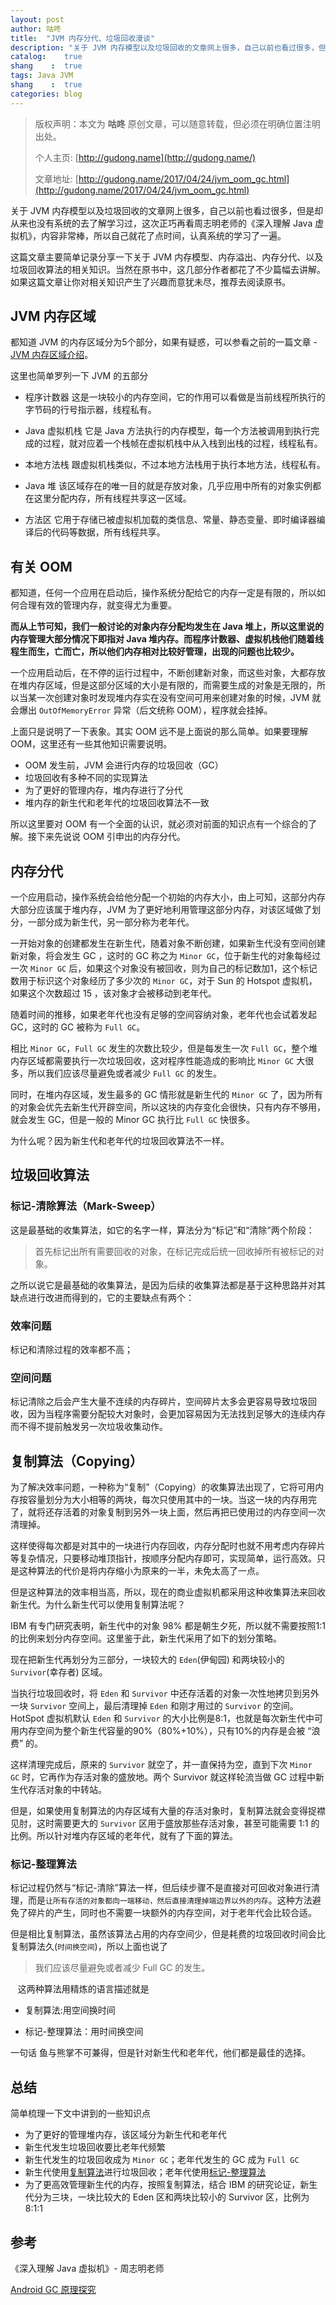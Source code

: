 ```yaml
---
layout: post
author: 咕咚
title:  "JVM 内存分代、垃圾回收漫谈"
description: "关于 JVM 内存模型以及垃圾回收的文章网上很多，自己以前也看过很多，但是却从来也没有系统的去了解学习过，这次正巧再看周志明老师的《深入理解 Java 虚拟机》，内容非常棒，所以自己就花了点时间，认真系统的学习了一遍。"
catalog:    true
shang    :  true
tags: Java JVM
shang    :  true
categories: blog 
---
```



> 版权声明：本文为 **咕咚** 原创文章，可以随意转载，但必须在明确位置注明出处。
>
> 个人主页: [http://gudong.name](http://gudong.name/)
>
> 文章地址: [http://gudong.name/2017/04/24/jvm_oom_gc.html](http://gudong.name/2017/04/24/jvm_oom_gc.html)

关于 JVM 内存模型以及垃圾回收的文章网上很多，自己以前也看过很多，但是却从来也没有系统的去了解学习过，这次正巧再看周志明老师的《深入理解 Java 虚拟机》，内容非常棒，所以自己就花了点时间，认真系统的学习了一遍。

这篇文章主要简单记录分享一下关于 JVM 内存模型、内存溢出、内存分代、以及垃圾回收算法的相关知识。当然在原书中，这几部分作者都花了不少篇幅去讲解。如果这篇文章让你对相关知识产生了兴趣而意犹未尽，推荐去阅读原书。

## JVM 内存区域

都知道 JVM 的内存区域分为5个部分，如果有疑惑，可以参看之前的一篇文章 - [JVM 内存区域介绍](http://www.jianshu.com/p/c0349601a75c)。

这里也简单罗列一下 JVM 的五部分

- 程序计数器 
这是一块较小的内存空间，它的作用可以看做是当前线程所执行的字节码的行号指示器，线程私有。

- Java 虚拟机栈
它是 Java 方法执行的内存模型，每一个方法被调用到执行完成的过程，就对应着一个栈帧在虚拟机栈中从入栈到出栈的过程，线程私有。

- 本地方法栈
跟虚拟机栈类似，不过本地方法栈用于执行本地方法，线程私有。

- Java 堆
该区域存在的唯一目的就是存放对象，几乎应用中所有的对象实例都在这里分配内存，所有线程共享这一区域。

- 方法区
它用于存储已被虚拟机加载的类信息、常量、静态变量、即时编译器编译后的代码等数据，所有线程共享。

## 有关 OOM 

都知道，任何一个应用在启动后，操作系统分配给它的内存一定是有限的，所以如何合理有效的管理内存，就变得尤为重要。

**而从上节可知，我们一般讨论的对象内存分配均发生在 Java 堆上，所以这里说的内存管理大部分情况下即指对 Java 堆内存。而程序计数器、虚拟机栈他们随着线程生而生，亡而亡，所以他们内存相对比较好管理，出现的问题也比较少。**

一个应用启动后，在不停的运行过程中，不断创建新对象，而这些对象，大都存放在堆内存区域，但是这部分区域的大小是有限的，而需要生成的对象是无限的，所以当某一次创建对象时发现堆内存实在没有空间可用来创建对象的时候，JVM 就会爆出 `OutOfMemoryError`
 异常（后文统称 OOM），程序就会挂掉。

上面只是说明了一下表象。其实 OOM 远不是上面说的那么简单。如果要理解 OOM，这里还有一些其他知识需要说明。

- OOM 发生前，JVM 会进行内存的垃圾回收（GC）
- 垃圾回收有多种不同的实现算法
- 为了更好的管理内存，堆内存进行了分代
- 堆内存的新生代和老年代的垃圾回收算法不一致

所以这里要对 OOM 有一个全面的认识，就必须对前面的知识点有一个综合的了解。接下来先说说 OOM 引申出的内存分代。

## 内存分代 

一个应用启动，操作系统会给他分配一个初始的内存大小，由上可知，这部分内存大部分应该属于堆内存，JVM 为了更好地利用管理这部分内存，对该区域做了划分，一部分成为新生代，另一部分称为老年代。

一开始对象的创建都发生在新生代，随着对象不断创建，如果新生代没有空间创建新对象，将会发生 GC ，这时的 GC 称之为 `Minor GC`，位于新生代的对象每经过一次 `Minor GC` 后，如果这个对象没有被回收，则为自己的标记数加1，这个标记数用于标识这个对象经历了多少次的 `Minor GC`，对于 Sun 的 Hotspot 虚拟机，如果这个次数超过 15 ，该对象才会被移动到老年代。

随着时间的推移，如果老年代也没有足够的空间容纳对象，老年代也会试着发起 GC，这时的 GC 被称为 `Full GC`。

相比 `Minor GC`，`Full GC` 发生的次数比较少，但是每发生一次 `Full GC`，整个堆内存区域都需要执行一次垃圾回收，这对程序性能造成的影响比 `Minor GC` 大很多，所以我们应该尽量避免或者减少 `Full GC` 的发生。

同时，在堆内存区域，发生最多的 GC 情形就是新生代的 `Minor GC` 了，因为所有的对象会优先去新生代开辟空间，所以这块的内存变化会很快，只有内存不够用，就会发生 GC，但是一般的 Minor GC 执行比 `Full GC` 快很多。

为什么呢？因为新生代和老年代的垃圾回收算法不一样。

## 垃圾回收算法

### 标记-清除算法（Mark-Sweep）

这是最基础的收集算法，如它的名字一样，算法分为“标记”和“清除”两个阶段：

> 首先标记出所有需要回收的对象，在标记完成后统一回收掉所有被标记的对象。

之所以说它是最基础的收集算法，是因为后续的收集算法都是基于这种思路并对其缺点进行改进而得到的，它的主要缺点有两个：
### 效率问题
标记和清除过程的效率都不高；
### 空间问题
标记清除之后会产生大量不连续的内存碎片，空间碎片太多会更容易导致垃圾回收，因为当程序需要分配较大对象时，会更加容易因为无法找到足够大的连续内存而不得不提前触发另一次垃圾收集动作。

## 复制算法（Copying）

为了解决效率问题，一种称为“复制”（Copying）的收集算法出现了，它将可用内存按容量划分为大小相等的两块，每次只使用其中的一块。当这一块的内存用完了，就将还存活着的对象复制到另外一块上面，然后再把已使用过的内存空间一次清理掉。

这样使得每次都是对其中的一块进行内存回收，内存分配时也就不用考虑内存碎片等复杂情况，只要移动堆顶指针，按顺序分配内存即可，实现简单，运行高效。只是这种算法的代价是将内存缩小为原来的一半，未免太高了一点。

但是这种算法的效率相当高，所以，现在的商业虚拟机都采用这种收集算法来回收新生代。为什么新生代可以使用复制算法呢？

IBM 有专门研究表明，新生代中的对象 98% 都是朝生夕死，所以就不需要按照1:1的比例来划分内存空间。这里鉴于此，新生代采用了如下的划分策略。

现在把新生代再划分为三部分，一块较大的 `Eden`(伊甸园) 和两块较小的 `Survivor`(幸存者)  区域。

当执行垃圾回收时，将 `Eden` 和 `Survivor` 中还存活着的对象一次性地拷贝到另外一块 `Survivor` 空间上，最后清理掉 `Eden` 和刚才用过的 `Survivor` 的空间。HotSpot 虚拟机默认 `Eden` 和 `Survivor`
 的大小比例是8∶1，也就是每次新生代中可用内存空间为整个新生代容量的90%（80%+10%），只有10%的内存是会被 “浪费” 的。

这样清理完成后，原来的 `Survivor` 就空了，并一直保持为空，直到下次 `Minor GC` 时，它再作为存活对象的盛放地。两个 Survivor 就这样轮流当做 GC 过程中新生代存活对象的中转站。

但是，如果使用复制算法的内存区域有大量的存活对象时，复制算法就会变得捉襟见肘，这时需要更大的 `Survivor` 区用于盛放那些存活对象，甚至可能需要 1:1 的比例。所以针对堆内存区域的老年代，就有了下面的算法。

### 标记-整理算法

标记过程仍然与“标记-清除”算法一样，但后续步骤不是直接对可回收对象进行清理，而是`让所有存活的对象都向一端移动，然后直接清理掉端边界以外的内存`。这种方法避免了碎片的产生，同时也不需要一块额外的内存空间，对于老年代会比较合适。

但是相比复制算法，虽然该算法占用的内存空间少，但是耗费的垃圾回收时间会比复制算法久(`时间换空间`)，所以上面也说了

> 我们应该尽量避免或者减少 Full GC 的发生。

   这两种算法用精炼的语言描述就是

- 复制算法:用空间换时间


- 标记-整理算法：用时间换空间

一句话 鱼与熊掌不可兼得，但是针对新生代和老年代，他们都是最佳的选择。

## 总结

简单梳理一下文中讲到的一些知识点

- 为了更好的管理堆内存，该区域分为新生代和老年代
- 新生代发生垃圾回收要比老年代频繁
- 新生代发生的垃圾回收成为 `Minor GC`；老年代发生的 GC 成为 `Full GC`
- 新生代使用[复制算法](#复制算法（Copying）)进行垃圾回收；老年代使用[标记-整理算法](#标记-整理算法)
- 为了更高效管理新生代的内存，按照复制算法，结合 IBM 的研究论证，新生代分为三块，一块比较大的 Eden 区和两块比较小的 Survivor 区，比例为 8:1:1

## 参考

《深入理解 Java 虚拟机》- 周志明老师

[Android GC 原理探究](https://mp.weixin.qq.com/s/CUU3Ml394H_fkabhNNX32Q)